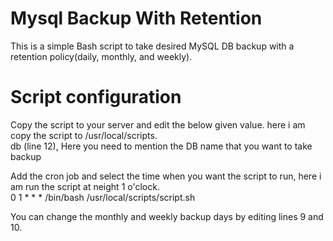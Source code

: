 # Mysql Backup With Retention


This is a simple Bash script to take desired MySQL DB backup with a retention policy(daily, monthly, and weekly). 

Script configuration
============================

Copy the script to your server and edit the below given value. here i am copy the script to /usr/local/scripts. <br>
  db (line 12), Here you need to mention the DB name that you want to take backup
  
Add the cron job and select the time when you want the script to run, here i am run the script at neight 1 o'clock.<br>
   0 1 * * * /bin/bash /usr/local/scripts/script.sh
   
   
You can change the monthly and weekly backup days by editing lines 9 and 10.



